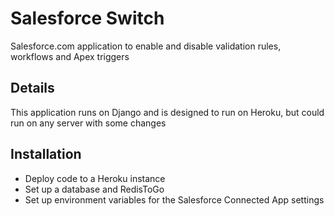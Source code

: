 # Salesforce Switch
Salesforce.com application to enable and disable validation rules, workflows and Apex triggers

## Details
This application runs on Django and is designed to run on Heroku, but could run on any server with some changes

## Installation
- Deploy code to a Heroku instance
- Set up a database and RedisToGo
- Set up environment variables for the Salesforce Connected App settings
